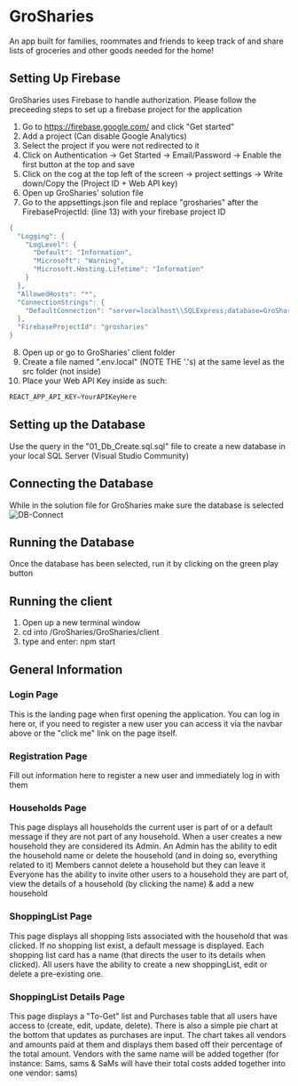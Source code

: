 # GroSharies
An app built for families, roommates and friends to keep track of and share lists of groceries and other goods needed for the home!

## Setting Up Firebase
GroSharies uses Firebase to handle authorization. Please follow the preceeding steps to set up a firebase project for the application
1. Go to https://firebase.google.com/ and click "Get started"
2. Add a project (Can disable Google Analytics)
3. Select the project if you were not redirected to it
4. Click on Authentication -> Get Started -> Email/Password -> Enable the first button at the top and save
5. Click on the cog at the top left of the screen -> project settings -> Write down/Copy the (Project ID + Web API key)
6. Open up GroSharies' solution file 
7. Go to the appsettings.json file and replace "grosharies" after the FirebaseProjectId: (line 13) with your firebase project ID
```csharp
{
  "Logging": {
    "LogLevel": {
      "Default": "Information",
      "Microsoft": "Warning",
      "Microsoft.Hosting.Lifetime": "Information"
    }
  },
  "AllowedHosts": "*",
  "ConnectionStrings": {
    "DefaultConnection": "server=localhost\\SQLExpress;database=GroSharies;integrated security=true;"
  },
  "FirebaseProjectId": "grosharies"
}
```
8. Open up or go to GroSharies' client folder
9. Create a file named ".env.local" (NOTE THE '.'s) at the same level as the src folder (not inside)
10. Place your Web API Key inside as such: 
```javascript
REACT_APP_API_KEY=YourAPIKeyHere
```

## Setting up the Database
Use the query in the "01_Db_Create.sql.sql" file to create a new database in your local SQL Server (Visual Studio Community)

## Connecting the Database
While in the solution file for GroSharies make sure the database is selected 
![DB-Connect](https://user-images.githubusercontent.com/69012106/118148128-e406f800-b3d5-11eb-9cb1-26af6e2e2eb8.png)

## Running the Database
Once the database has been selected, run it by clicking on the green play button

## Running the client
1. Open up a new terminal window
2. cd into /GroSharies/GroSharies/client
3. type and enter: npm start



## General Information
### Login Page
This is the landing page when first opening the application. You can log in here or, if you need to register a new user you can access it via the navbar above or the "click me" link on the page itself.

### Registration Page
Fill out information here to register a new user and immediately log in with them

### Households Page
This page displays all households the current user is part of or a default message if they are not part of any household.
When a user creates a new household they are considered its Admin.
An Admin has the ability to edit the household name or delete the household (and in doing so, everything related to it)
Members cannot delete a household but they can leave it
Everyone has the ability to invite other users to a household they are part of, view the details of a household (by clicking the name) & add a new household

### ShoppingList Page
This page displays all shopping lists associated with the household that was clicked. If no shopping list exist, a default message is displayed. Each shopping list card has a name (that directs the user to its details when clicked). All users have the ability to create a new shoppingList, edit or delete a pre-existing one.

### ShoppingList Details Page
This page displays a "To-Get" list and Purchases table that all users have access to (create, edit, update, delete). There is also a simple pie chart at the bottom that updates as purchases are input. The chart takes all vendors and amounts paid at them and displays them based off their percentage of the total amount. Vendors with the same name will be added together (for instance: Sams, sams & SaMs will have their total costs added together into one vendor: sams) 
